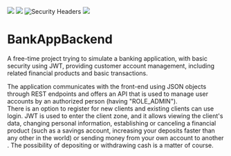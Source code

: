 <img src="https://img.shields.io/github/workflow/status/matyzatka/BankAppBackend/Java%20CI%20with%20Gradle?style=plastic"> <img src="https://img.shields.io/github/deployments/matyzatka/BankAppBackend/matyzatka-bank-app-backend?style=plastic"> <img alt="Security Headers" src="https://img.shields.io/security-headers?style=plastic&url=https%3A%2F%2Fmatyzatka-bank-app-backend.herokuapp.com%2F"> <img src="https://img.shields.io/github/languages/top/matyzatka/BankAppBackend?style=plastic"> 

# BankAppBackend

A free-time project trying to simulate a banking application, with basic security using JWT, providing customer account
management, including related financial products and basic transactions.

The application communicates with the front-end using JSON objects through REST endpoints and offers an API that is used
to manage user accounts by an authorized person (having "ROLE_ADMIN"). <br>There is an option to register for new
clients and existing clients can use login. JWT is used to enter the client zone, and it allows viewing the client's
data, changing personal information, establishing or canceling a financial product (such as a savings account,
increasing your deposits faster than any other in the world) or sending money from your own account to another .
The possibility of depositing or withdrawing cash is a matter of course.
